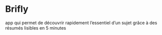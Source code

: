 # Brifly
app qui permet de découvrir rapidement l’essentiel d’un sujet grâce à des résumés lisibles en 5 minutes
